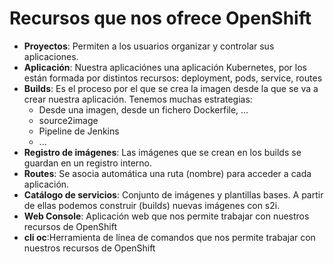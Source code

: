 # Recursos que nos ofrece OpenShift

* **Proyectos**: Permiten a los usuarios organizar y controlar sus aplicaciones.
* **Aplicación**: Nuestra aplicaciónes una aplicación Kubernetes, por los están formada por distintos recursos: deployment, pods, service, routes
* **Builds**: Es el proceso por el que se crea la imagen desde la que se va a crear nuestra aplicación. Tenemos muchas estrategias:
    * Desde una imagen, desde un fichero Dockerfile, ...
    * source2image
    * Pipeline de Jenkins
    * ...
* **Registro de imágenes**: Las imágenes que se crean en los builds se guardan en un registro interno.
* **Routes**: Se asocia automática una ruta (nombre) para acceder a cada aplicación.
* **Catálogo de servicios**: Conjunto de imágenes y plantillas bases. A partir de ellas podemos construir (builds) nuevas imágenes con s2i.
* **Web Console**: Aplicación web que nos permite trabajar con nuestros recursos de OpenShift
* **cli oc**:Herramienta de línea de comandos que nos permite trabajar con nuestros recursos de OpenShift
